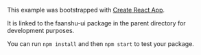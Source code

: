 This example was bootstrapped with [Create React App](https://github.com/facebook/create-react-app).

It is linked to the faanshu-ui package in the parent directory for development purposes.

You can run `npm install` and then `npm start` to test your package.
